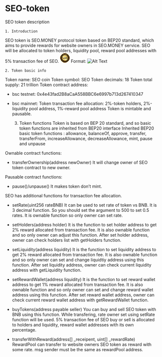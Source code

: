# SEO-token
SEO token description

    1. Introduction
SEO token is SEO.MONEY protocol token based on BEP20 standard, which aims to provide rewards for website owners in SEO.MONEY service.
SEO will be allocated to token holders, liquidity pool, reward pool addresses with 5% transaction fee of SEO.
![SEO Logo](/assets/seo/32x32.png)
Format: ![Alt Text](url)

    2. Token basic info
Token name: SEO coin
Token symbol: SEO
Token decimals: 18
Token total supply: 21 trillion
Token contract address:
 - bsc testnet: 0x4e43fad2B8aCaA558BBC6e6997b713d267410347
 - bsc mainnet: 
Token transaction fee allocation: 2%-token holders, 2%-liquidity pool address, 1%-reward pool address
Token is mintable and pausable.

    3. Token functions
Token is based on BEP 20 standard, and so basic token functions are inherited from BEP20 interface
Inherited BEP20 basic token functions : allowance, balanceOf, approve, transfer, transferFrom, increaseAllowance, decreaseAllowance, mint, pause and unpause

Ownable contract functions:
- transferOwnership(address newOwner)
    It will change owner of SEO token contract to new owner.

Pausable contract functions:
- pause()/unpause()
    It makes token don’t mint.

SEO has additional functions for transaction fee allocation.
- setRate(uint256 rateBNB)
    It can be used to set rate of token vs BNB.
    It is 3 decimal function. So you should set the argument to 500 to set 0.5 rates.
    It is ownable function so only owner can set rate.

- setHolders(address holder)
    It is the function to set holder address to get 2% reward allocated from transaction fee.
    It is also ownable function and so only owner can adjust this function.
    After set holder address, owner can check holders list with getHolders function.

- setLiquidity(address liquidity)
    It is the function to set liquidity address to get 2% reward allocated from transaction fee.
    It is also ownable function and so only owner can set and change liquidtiy address using this function.
    After set liquidity address, owner can check current liquidity address with getLiquidity function.

- setRewardWallet(address liquidity)
    It is the function to set reward wallet address to get 1% reward allocated from transaction fee.
    It is also ownable function and so only owner can set and change reward wallet address using this function.
    After set reward wallet address, owner can check current reward wallet address with getRewardWallet function.

- buyTokens(address payable seller)
    You can buy and sell SEO token with BNB using this function.
    While transfering, rate owner set using setRate function will be used.
    5% transaction fee of SEO buy or sell is allocated to holders and liquidity, reward wallet addresses with its own percentage.

- transferWithReward(address[] _receipent, uint[] _rewardRate)
    RewardPool can transfer to website owners SEO token as reward with some rate.
    msg sender must be the same as rewardPool address.
